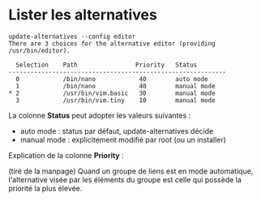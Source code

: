 # Lister les alternatives
```
update-alternatives --config editor
There are 3 choices for the alternative editor (providing /usr/bin/editor).

  Selection    Path                Priority   Status
------------------------------------------------------------
  0            /bin/nano            40        auto mode
  1            /bin/nano            40        manual mode
* 2            /usr/bin/vim.basic   30        manual mode
  3            /usr/bin/vim.tiny    10        manual mode
  ```
La colonne **Status** peut adopter les valeurs suivantes :

* auto mode : status par défaut, update-alternatives décide
* manual mode : explicitement modifié par root (ou un installer)
 
Explication de la colonne **Priority** :

(tiré de la manpage) Quand un groupe de liens est en mode automatique, l'alternative visée par les éléments du groupe est celle qui possède la priorité la plus élevée.


